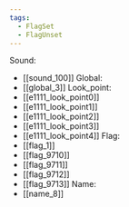 ```yaml
---
tags:
  - FlagSet
  - FlagUnset
---
```

Sound:
- [[sound_100]]
Global:
- [[global_3]]
Look_point:
- [[e1111_look_point0]]
- [[e1111_look_point1]]
- [[e1111_look_point2]]
- [[e1111_look_point3]]
- [[e1111_look_point4]]
Flag:
- [[flag_1]]
- [[flag_9710]]
- [[flag_9711]]
- [[flag_9712]]
- [[flag_9713]]
Name:
- [[name_8]]
